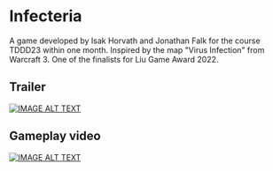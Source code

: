 # Infecteria

A game developed by Isak Horvath and Jonathan Falk for the course TDDD23 within one month. Inspired by the map "Virus Infection" from Warcraft 3. One of the finalists for Liu Game Award 2022.

## Trailer
[![IMAGE ALT TEXT](http://img.youtube.com/vi/9uA0I3J9ULY/0.jpg)](https://www.youtube.com/watch?v=9uA0I3J9ULY "Infecteria trailer")

## Gameplay video
[![IMAGE ALT TEXT](http://img.youtube.com/vi/tJe9-gRH9ok/0.jpg)](https://www.youtube.com/watch?v=tJe9-gRH9ok "Infecteria gameplay")
